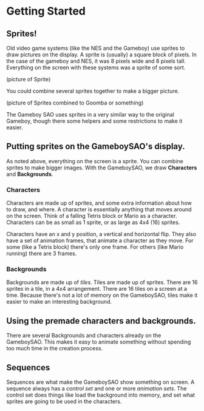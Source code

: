 # Getting Started

## Sprites!
Old video game systems (like the NES and the Gameboy) use sprites to draw pictures on the display. A sprite is (usually) a square block of pixels. In the case of the gameboy and NES, it was 8 pixels wide and 8 pixels tall. Everything on the screen with these systems was a sprite of some sort.

(picture of Sprite)

You could combine several sprites together to make a bigger picture. 

(picture of Sprites combined to Goomba or something)

The Gameboy SAO uses sprites in a very similar way to the original Gameboy, though there some helpers and some restrictions to make it easier.

## Putting sprites on the GameboySAO's display.
As noted above, everything on the screen is a sprite. You can combine sprites to make bigger images. With the GameboySAO, we draw **Characters** and **Backgrounds**.

### Characters
Characters are made up of sprites, and some extra information about how to draw, and where. A character is essentially anything that moves around on the screen. Think of a falling Tetris block or Mario as a character. Characters can be as small as 1 sprite, or as large as 4x4 (16) sprites. 

Characters have an x and y position, a vertical and horizontal flip. They also have a set of animation frames, that animate a character as they move. For some (like a Tetris block) there's only one frame. For others (like Mario running) there are 3 frames.

### Backgrounds
Backgrounds are made up of *tiles*. Tiles are made up of sprites. There are 16 sprites in a tile, in a 4x4 arrangement. There are 16 tiles on a screen at a time. Because there's not a lot of memory on the GameboySAO, tiles make it easier to make an interesting background.

## Using the premade characters and backgrounds.
There are several Backgrounds and characters already on the GameboySAO. This makes it easy to animate something without spending too much time in the creation process.


## Sequences
Sequences are what make the GameboySAO show something on screen. A sequence always has a *control set* and one or more *animation sets*. The control set does things like load the background into memory, and set what sprites are going to be used in the characters.  

